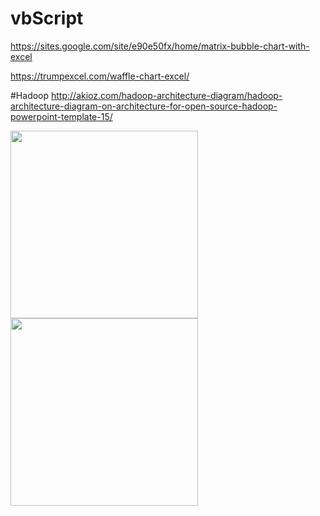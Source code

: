 # vbScript

https://sites.google.com/site/e90e50fx/home/matrix-bubble-chart-with-excel

https://trumpexcel.com/waffle-chart-excel/

#Hadoop
http://akioz.com/hadoop-architecture-diagram/hadoop-architecture-diagram-on-architecture-for-open-source-hadoop-powerpoint-template-15/


<div style="text-align: left">
<img src=https://user-images.githubusercontent.com/18652022/66270475-7de5e680-e82a-11e9-84b6-3a9c8eeb9aa5.gif" width="300" />
</div>

<div style="text-align: left">
<img src=https://user-images.githubusercontent.com/18652022/66247301-8686d180-e6f1-11e9-84b6-c68f9d3d6e1b.png" width="300" />
</div>
